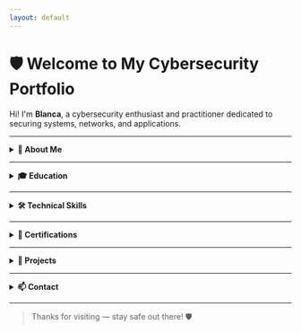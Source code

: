 ```yaml
---
layout: default
---
```


# 🛡️ Welcome to My Cybersecurity Portfolio

Hi! I'm **Blanca**, a cybersecurity enthusiast and practitioner dedicated to securing systems, networks, and applications.

---

<details>
<summary><strong>🔐 About Me</strong></summary>

I specialize in cybersecurity with a focus on threat detection, vulnerability assessment, and digital forensics. I’m passionate about helping individuals and organizations defend against evolving cyber threats.

- 🧠 Areas of interest: Penetration Testing, Incident Response, SIEM, Malware Analysis  
- 💼 Currently working at Santander bank as a Cybersecurity Analyst  
- 🌍 Based in Guadalajara, Spain

</details>

---

<details>
<summary><strong>🎓 Education</strong></summary>

- Computer Science Engineering  
- Master on Cybersecurity

</details>

---

<details>
<summary><strong>🛠️ Technical Skills</strong></summary>

- **Security Tools:** Wireshark, Metasploit, Burp Suite, Nmap, Nessus, CNAPP tools  
- **Languages:** Python, Bash, PowerShell  
- **Frameworks & Platforms:** Kali Linux  
- **Practices:** Network Security, Endpoint Protection, Secure Code Review, Threat Hunting

</details>

---

<details>
<summary><strong>📜 Certifications</strong></summary>

- Ethical Hacker (Cisco Networking Academy)  
- Certificado de Ciberinteligencia y fuentes abiertas (CCN-CERT Centro Criptológico Nacional)  
- Ethical Hacking and Penetration Tester (CyberLand Sec)  
- Azure Fundamentals (Microsoft)

</details>

---

<details>
<summary><strong>📂 Projects</strong></summary>

### 🔍 Vulnerability Assessment Tool  
*Description and repo coming soon.*

</details>

---

<details>
<summary><strong>📫 Contact</strong></summary>

- 📧 Email: blanca.calderon@gmail.com  
- 💼 [LinkedIn](https://www.linkedin.com/in/blanca-calder%C3%B3n-gonz%C3%A1lez-a28313252/)  
- 🔒 [GitHub](https://github.com/BlancaCal)

</details>

---

> Thanks for visiting — stay safe out there! 🛡️
